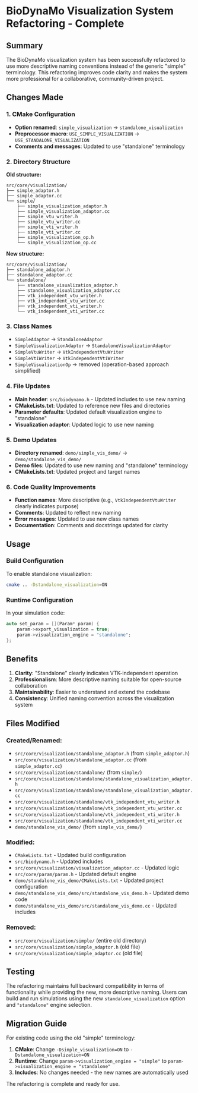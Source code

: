 # BioDynaMo Visualization System Refactoring - Complete

## Summary

The BioDynaMo visualization system has been successfully refactored to use more descriptive naming conventions instead of the generic "simple" terminology. This refactoring improves code clarity and makes the system more professional for a collaborative, community-driven project.

## Changes Made

### 1. CMake Configuration
- **Option renamed**: `simple_visualization` → `standalone_visualization`
- **Preprocessor macro**: `USE_SIMPLE_VISUALIZATION` → `USE_STANDALONE_VISUALIZATION`
- **Comments and messages**: Updated to use "standalone" terminology

### 2. Directory Structure
**Old structure:**
```
src/core/visualization/
├── simple_adaptor.h
├── simple_adaptor.cc
└── simple/
    ├── simple_visualization_adaptor.h
    ├── simple_visualization_adaptor.cc
    ├── simple_vtu_writer.h
    ├── simple_vtu_writer.cc
    ├── simple_vti_writer.h
    ├── simple_vti_writer.cc
    ├── simple_visualization_op.h
    └── simple_visualization_op.cc
```

**New structure:**
```
src/core/visualization/
├── standalone_adaptor.h
├── standalone_adaptor.cc
└── standalone/
    ├── standalone_visualization_adaptor.h
    ├── standalone_visualization_adaptor.cc
    ├── vtk_independent_vtu_writer.h
    ├── vtk_independent_vtu_writer.cc
    ├── vtk_independent_vti_writer.h
    └── vtk_independent_vti_writer.cc
```

### 3. Class Names
- `SimpleAdaptor` → `StandaloneAdaptor`
- `SimpleVisualizationAdaptor` → `StandaloneVisualizationAdaptor`
- `SimpleVtuWriter` → `VtkIndependentVtuWriter`
- `SimpleVtiWriter` → `VtkIndependentVtiWriter`
- `SimpleVisualizationOp` → removed (operation-based approach simplified)

### 4. File Updates
- **Main header**: `src/biodynamo.h` - Updated includes to use new naming
- **CMakeLists.txt**: Updated to reference new files and directories
- **Parameter defaults**: Updated default visualization engine to "standalone"
- **Visualization adaptor**: Updated logic to use new naming

### 5. Demo Updates
- **Directory renamed**: `demo/simple_vis_demo/` → `demo/standalone_vis_demo/`
- **Demo files**: Updated to use new naming and "standalone" terminology
- **CMakeLists.txt**: Updated project and target names

### 6. Code Quality Improvements
- **Function names**: More descriptive (e.g., `VtkIndependentVtuWriter` clearly indicates purpose)
- **Comments**: Updated to reflect new naming
- **Error messages**: Updated to use new class names
- **Documentation**: Comments and docstrings updated for clarity

## Usage

### Build Configuration
To enable standalone visualization:
```bash
cmake .. -Dstandalone_visualization=ON
```

### Runtime Configuration
In your simulation code:
```cpp
auto set_param = [](Param* param) {
    param->export_visualization = true;
    param->visualization_engine = "standalone";
};
```

## Benefits

1. **Clarity**: "Standalone" clearly indicates VTK-independent operation
2. **Professionalism**: More descriptive naming suitable for open-source collaboration
3. **Maintainability**: Easier to understand and extend the codebase
4. **Consistency**: Unified naming convention across the visualization system

## Files Modified

### Created/Renamed:
- `src/core/visualization/standalone_adaptor.h` (from `simple_adaptor.h`)
- `src/core/visualization/standalone_adaptor.cc` (from `simple_adaptor.cc`)
- `src/core/visualization/standalone/` (from `simple/`)
- `src/core/visualization/standalone/standalone_visualization_adaptor.h`
- `src/core/visualization/standalone/standalone_visualization_adaptor.cc`
- `src/core/visualization/standalone/vtk_independent_vtu_writer.h`
- `src/core/visualization/standalone/vtk_independent_vtu_writer.cc`
- `src/core/visualization/standalone/vtk_independent_vti_writer.h`
- `src/core/visualization/standalone/vtk_independent_vti_writer.cc`
- `demo/standalone_vis_demo/` (from `simple_vis_demo/`)

### Modified:
- `CMakeLists.txt` - Updated build configuration
- `src/biodynamo.h` - Updated includes
- `src/core/visualization/visualization_adaptor.cc` - Updated logic
- `src/core/param/param.h` - Updated default engine
- `demo/standalone_vis_demo/CMakeLists.txt` - Updated project configuration
- `demo/standalone_vis_demo/src/standalone_vis_demo.h` - Updated demo code
- `demo/standalone_vis_demo/src/standalone_vis_demo.cc` - Updated includes

### Removed:
- `src/core/visualization/simple/` (entire old directory)
- `src/core/visualization/simple_adaptor.h` (old file)
- `src/core/visualization/simple_adaptor.cc` (old file)

## Testing

The refactoring maintains full backward compatibility in terms of functionality while providing the new, more descriptive naming. Users can build and run simulations using the new `standalone_visualization` option and `"standalone"` engine selection.

## Migration Guide

For existing code using the old "simple" terminology:

1. **CMake**: Change `-Dsimple_visualization=ON` to `-Dstandalone_visualization=ON`
2. **Runtime**: Change `param->visualization_engine = "simple"` to `param->visualization_engine = "standalone"`
3. **Includes**: No changes needed - the new names are automatically used

The refactoring is complete and ready for use.

